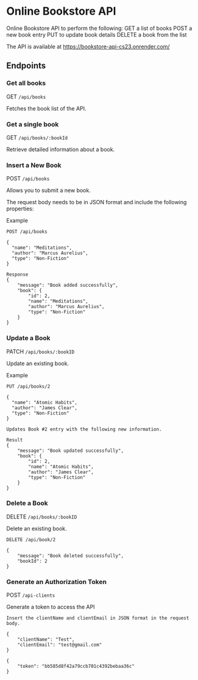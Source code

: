 # Online Bookstore API

Online Bookstore API to perform the following:
GET a list of books
POST a new book entry
PUT to update book details
DELETE a book from the list

The API is available at https://bookstore-api-cs23.onrender.com/

## Endpoints ##

### Get all books ###

GET `/api/books`

Fetches the book list of the API.

### Get a single book ###

GET `/api/books/:bookId`

Retrieve detailed information about a book.


### Insert a New Book ###

POST `/api/books`

Allows you to submit a new book.

The request body needs to be in JSON format and include the following properties:

Example
```
POST /api/books

{
  "name": "Meditations",
  "author": "Marcus Aurelius",
  "type": "Non-Fiction"
}

Response
{
    "message": "Book added successfully",
    "book": {
        "id": 2,
        "name": "Meditations",
        "author": "Marcus Aurelius",
        "type": "Non-Fiction"
    }
}
```


### Update a Book ###

PATCH `/api/books/:bookID`

Update an existing book. 

 Example
```
PUT /api/books/2

{
  "name": "Atomic Habits",
  "author": "James Clear",
  "type": "Non-Fiction"
}

Updates Book #2 entry with the following new information.

Result
{
    "message": "Book updated successfully",
    "book": {
        "id": 2,
        "name": "Atomic Habits",
        "author": "James Clear",
        "type": "Non-Fiction"
    }
}
```

### Delete a Book ###

DELETE `/api/books/:bookID`

Delete an existing book. 
```
DELETE /api/book/2

{
    "message": "Book deleted successfully",
    "bookId": 2
}
```
### Generate an Authorization Token ###

POST `/api-clients`

Generate a token to access the API
```
Insert the clientName and clientEmail in JSON format in the request body.

{
    "clientName": "Test",
    "clientEmail": "test@gmail.com"
}

{
    "token": "bb585d8f42a79ccb701c4392bebaa36c"
}
```

